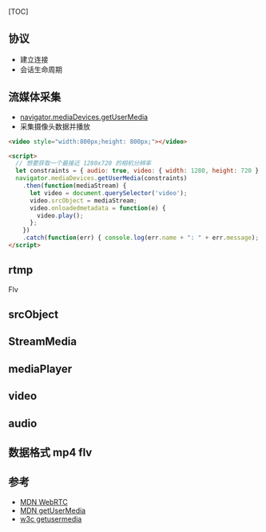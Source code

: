 [TOC]

## 协议
- 建立连接
- 会话生命周期

## 流媒体采集
- [navigator.mediaDevices.getUserMedia](https://developer.mozilla.org/zh-CN/docs/Web/API/MediaDevices/getUserMedia)
- 采集摄像头数据并播放
```html
<video style="width:800px;height: 800px;"></video>

<script>
  // 想要获取一个最接近 1280x720 的相机分辨率
  let constraints = { audio: true, video: { width: 1280, height: 720 } };
  navigator.mediaDevices.getUserMedia(constraints)
    .then(function(mediaStream) {
      let video = document.querySelector('video');
      video.srcObject = mediaStream;
      video.onloadedmetadata = function(e) {
        video.play();
      };
    })
    .catch(function(err) { console.log(err.name + ": " + err.message); }); // 总是在最后检查错误
</script>

```

## rtmp

Flv

## srcObject
## StreamMedia
## mediaPlayer
## video

## audio

## 数据格式 mp4 flv

## 参考
- [MDN WebRTC](https://developer.mozilla.org/zh-CN/docs/Web/API/WebRTC_API)
- [MDN getUserMedia](https://developer.mozilla.org/zh-CN/docs/Web/API/MediaDevices/getUserMedia)
- [w3c getusermedia](https://w3c.github.io/mediacapture-main/#dom-mediadevices-getusermedia)
